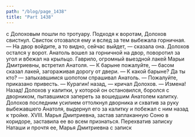 ```yaml
---
path: "/blog/page_1438"
title: "Part 1438"
---
```


 с Долоховым пошли по тротуару. Подходя к воротам, Долохов свистнул. Свисток отозвался ему и вслед за тем выбежала горничная.
— На двор войдите, а то видно, сейчас выйдет, — сказала она.
Долохов остался у ворот. Анатоль вошел за горничной на двор, поворотил за угол и вбежал на крыльцо.
Гаврило, огромный выездной лакей Марьи Дмитриевны, встретил Анатоля.
— К барыне пожалуйте, — басом сказал лакей, загораживая дорогу от двери.
— К какой барыне? Да ты кто? — запыхавшимся шопотом спрашивал Анатоль.
— Пожалуйте, приказано привесть.
— Курагин! назад, — кричал Долохов. — Измена! Назад!
Долохов у калитки, у которой он остановился, боролся с дворником, пытавшимся запереть за вошедшим Анатолем калитку. Долохов последним усилием оттолкнул дворника и схватив за руку выбежавшего Анатоля, выдернул его за калитку и побежал с ним назад к тройке.
XVIII.
Марья Дмитриевна, застав заплаканную Соню в коридоре, заставила ее во всем признаться. Перехватив записку Наташи и прочтя ее, Марья Дмитриевна с записк
